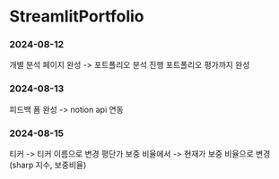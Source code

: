 # StreamlitPortfolio

### 2024-08-12
개별 분석 페이지 완성 -> 포트폴리오 분석 진행
포트폴리오 평가까지 완성

### 2024-08-13
피드백 폼 완성 -> notion api 연동

### 2024-08-15
티커 -> 티커 이름으로 변경
평단가 보중 비율에서 -> 현재가 보중 비율으로 변경(sharp 지수, 보중비율)
